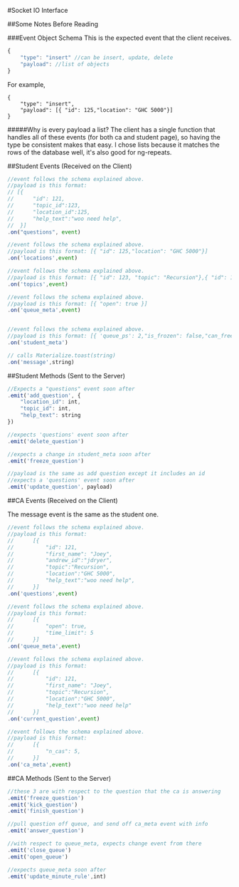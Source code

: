 #Socket IO Interface

##Some Notes Before Reading 

###Event Object Schema 
This is the expected event that the client receives. 

```javascript
{
	"type": "insert" //can be insert, update, delete
	"payload": //list of objects 
}
```

For example,
```javscript
{
	"type": "insert", 
	"payload": [{ "id": 125,"location": "GHC 5000"}]
}
```
#####Why is every payload a list? 
The client has a single function that handles all of these events (for both ca and student page), so having the type be consistent makes that easy. I chose lists because it matches the rows of the database well, it's also good for ng-repeats.

##Student Events (Received on the Client)
```javascript
//event follows the schema explained above. 
//payload is this format: 
// [{
// 		"id": 121,
// 		"topic_id":123,
// 		"location_id":125,
// 		"help_text":"woo need help",
// 	}] 
.on("questions", event)
```

```javascript
//event follows the schema explained above. 
//payload is this format: [{ "id": 125,"location": "GHC 5000"}]
.on('locations',event)
```

```javascript
//event follows the schema explained above. 
//payload is this format: [{ "id": 123, "topic": "Recursion"},{ "id": 124, "topic": "OOP"}]
.on('topics',event)
```

```javascript 
//event follows the schema explained above. 
//payload is this format: [{ "open": true }]
.on('queue_meta',event)
```

```javascript 

//event follows the schema explained above. 
//payload is this format: [{ 'queue_ps': 2,"is_frozen": false,"can_freeze": true}] 
.on('student_meta')
```

```javascript
// calls Materialize.toast(string)
.on('message',string)
```

##Student Methods (Sent to the Server)

```javascript
//Expects a "questions" event soon after
.emit('add_question', {
	"location_id": int, 
	"topic_id": int,
	"help_text": string
})
```

```javascript
//expects 'questions' event soon after
.emit('delete_question')
```

```javascript
//expects a change in student_meta soon after
.emit('freeze_question')
```

```javascript
//payload is the same as add question except it includes an id
//expects a 'questions' event soon after
.emit('update_question', payload)
```

##CA Events (Received on the Client)

The message event is the same as the student one.

```javascript 
//event follows the schema explained above. 
//payload is this format:
//		[{
// 			"id": 121,
// 			"first_name": "Joey",
// 			"andrew_id":"jdryer",
// 			"topic":"Recursion",
// 			"location":"GHC 5000",
// 			"help_text":"woo need help",
// 		}]
.on('questions',event)
```

```javascript 
//event follows the schema explained above. 
//payload is this format:
//		[{ 
// 			"open": true,
// 			"time_limit": 5
// 		}]
.on('queue_meta',event)
```

```javascript
//event follows the schema explained above.
//payload is this format:
//		[{
// 			"id": 121,
// 			"first_name": "Joey",
// 			"topic":"Recursion",
// 			"location":"GHC 5000",
// 			"help_text":"woo need help"
//		}]
.on('current_question',event)
```

```javascript
//event follows the schema explained above. 
//payload is this format:
//		[{
// 			"n_cas": 5,
// 		}]
.on('ca_meta',event)
```

##CA Methods (Sent to the Server)

```javascript
//these 3 are with respect to the question that the ca is answering
.emit('freeze_question')
.emit('kick_question')
.emit('finish_question')
```

```javascript
//pull question off queue, and send off ca_meta event with info
.emit('answer_question')
```

```javascript
//with respect to queue_meta, expects change event from there 
.emit('close_queue')
.emit('open_queue')
```

```javascript
//expects queue_meta soon after
.emit('update_minute_rule',int)
```
